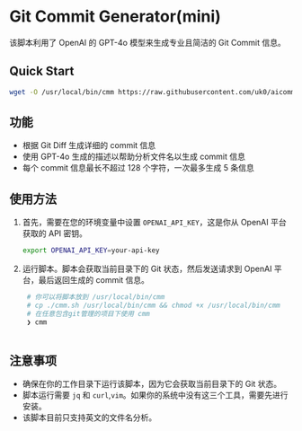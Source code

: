 # Git Commit Generator(mini)

该脚本利用了 OpenAI 的 GPT-4o 模型来生成专业且简洁的 Git Commit 信息。


## Quick Start

```bash
wget -O /usr/local/bin/cmm https://raw.githubusercontent.com/uk0/aicommit-shell/main/cmm.sh && chmod +x /usr/local/bin/cmm
```

## 功能

- 根据 Git Diff 生成详细的 commit 信息
- 使用 GPT-4o 生成的描述以帮助分析文件名以生成 commit 信息
- 每个 commit 信息最长不超过 128 个字符，一次最多生成 5 条信息

## 使用方法

1. 首先，需要在您的环境变量中设置 `OPENAI_API_KEY`，这是你从 OpenAI 平台获取的 API 密钥。

   ```bash
   export OPENAI_API_KEY=your-api-key
   ```

2. 运行脚本。脚本会获取当前目录下的 Git 状态，然后发送请求到 OpenAI 平台，最后返回生成的 commit 信息。

   ```bash
    # 你可以将脚本放到 /usr/local/bin/cmm 
    # cp ./cmm.sh /usr/local/bin/cmm && chmod +x /usr/local/bin/cmm  
    # 在任意包含git管理的项目下使用 cmm
    ❯ cmm             
        
   ```

## 注意事项

- 确保在你的工作目录下运行该脚本，因为它会获取当前目录下的 Git 状态。
- 脚本运行需要 `jq` 和 `curl`,`vim`。如果你的系统中没有这三个工具，需要先进行安装。
- 该脚本目前只支持英文的文件名分析。
